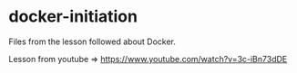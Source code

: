 # docker-initiation

Files from the lesson followed about Docker.

Lesson from youtube => https://www.youtube.com/watch?v=3c-iBn73dDE
